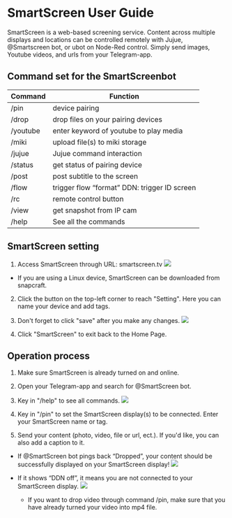 # SmartScreen User Guide

SmartScreen is a web-based screening service.
Content across multiple displays and locations can be controlled remotely with Jujue, @Smartscreen bot, or ubot on Node-Red control.
Simply send images, Youtube videos, and urls from your Telegram-app.


## Command set for the SmartScreenbot


| Command | Function | 
| -------- | -------- | 
|/pin | device pairing | 
|/drop|drop files on your pairing devices|
|/youtube|enter keyword of youtube to play media|
|/miki|upload file(s) to miki storage|
|/jujue|Jujue command interaction|
|/status|get status of pairing device|
|/post|post subtitle to the screen|
|/flow|trigger flow “format” DDN: trigger ID screen
|/rc| remote control button|
|/view| get snapshot from IP cam|
|/help| See all the commands|

## SmartScreen setting
1. Access SmartScreen through URL: smartscreen.tv
![](https://i.imgur.com/tIxNcIu.png)
* If you are using a Linux device, SmartScreen can be downloaded from snapcraft. 

2. Click the button on the top-left corner  to reach "Setting". Here you can name your device and add tags.

3. Don't forget to click "save" after you make any changes.
![](https://i.imgur.com/rZDwqYD.png)


4. Click "SmartScreen" to exit back to the Home Page.

## Operation process
1. Make sure SmartScreen is already turned on and online.
2. Open your Telegram-app and search for @SmartScreen bot.
3. Key in "/help" to see all commands.
![](https://i.imgur.com/yAfFu94.jpg)

4. Key in "/pin" to set the SmartScreen display(s) to be connected. Enter your SmartScreen name or tag. 

5. Send your content (photo, video, file or url, ect.). If you'd like, you can also add a caption to it. 
* If @SmartScreen bot pings back “Dropped”, your content should be successfully displayed on your SmartScreen display!
![](https://i.imgur.com/79dAUEf.jpg)


* If it shows “DDN off”, it means you are not connected to your SmartScreen display. 
![](https://i.imgur.com/9xzqiqJ.jpg)

  - If you want to drop video through command /pin, make sure that you have already turned your video into mp4 file.
